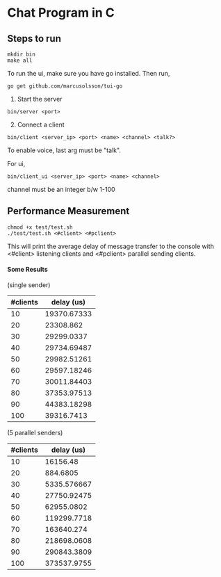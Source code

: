 # Chat Program in C

## Steps to run
```
mkdir bin
make all
```
To run the ui, make sure you have go installed.
Then run,
```
go get github.com/marcusolsson/tui-go
```

1. Start the server
```
bin/server <port>
```

2. Connect a client
```
bin/client <server_ip> <port> <name> <channel> <talk?>
```
To enable voice, last arg must be "talk".

For ui,
```
bin/client_ui <server_ip> <port> <name> <channel>
```
channel must be an integer b/w 1-100

## Performance Measurement
```
chmod +x test/test.sh
./test/test.sh <#client> <#pclient>
```
This will print the average delay of message transfer to the console with <#client> listening clients and <#pclient> parallel sending clients.

#### Some Results

(single sender)

| #clients | delay (us)  |
|----------|-------------|
| 10       | 19370.67333 |
| 20       | 23308.862   |
| 30       | 29299.0337  |
| 40       | 29734.69487 |
| 50       | 29982.51261 |
| 60       | 29597.18246 |
| 70       | 30011.84403 |
| 80       | 37353.97513 |
| 90       | 44383.18298 |
| 100      | 39316.7413  |

(5 parallel senders)

| #clients | delay (us)  |
|----------|-------------|
| 10       | 16156.48    |
| 20       | 884.6805    |
| 30       | 5335.576667 |
| 40       | 27750.92475 |
| 50       | 62955.0802  |
| 60       | 119299.7718 |
| 70       | 163640.274  |
| 80       | 218698.0608 |
| 90       | 290843.3809 |
| 100      | 373537.9755 |
